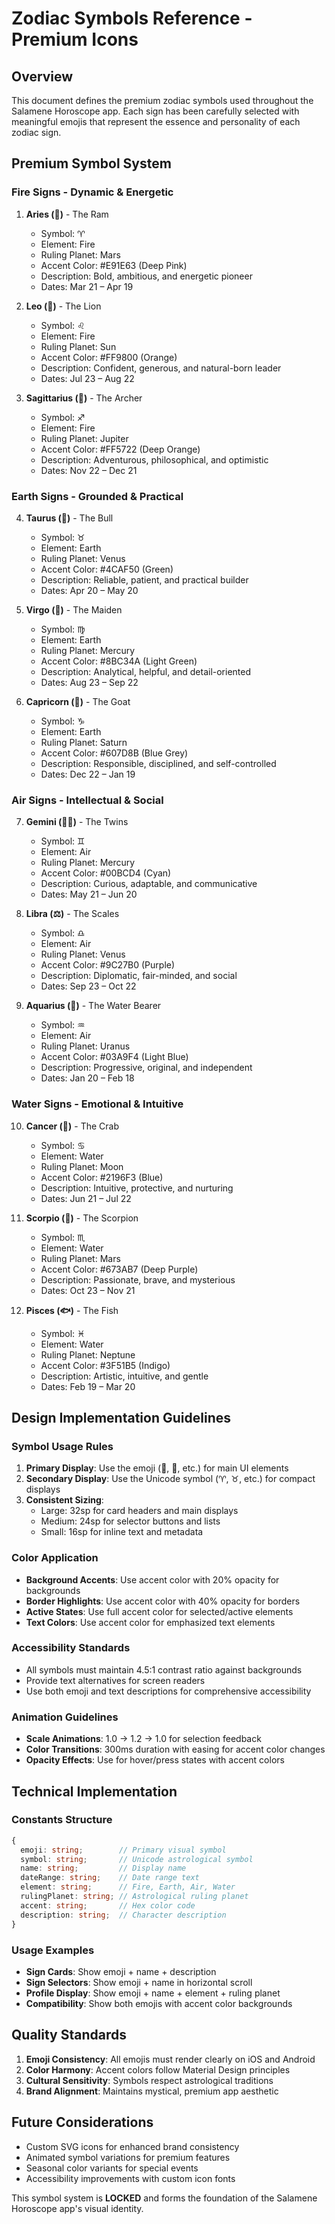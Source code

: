 # Zodiac Symbols Reference - Premium Icons

## Overview
This document defines the premium zodiac symbols used throughout the Salamene Horoscope app. Each sign has been carefully selected with meaningful emojis that represent the essence and personality of each zodiac sign.

## Premium Symbol System

### Fire Signs - Dynamic & Energetic
1. **Aries (🐏)** - The Ram
   - Symbol: ♈
   - Element: Fire
   - Ruling Planet: Mars
   - Accent Color: #E91E63 (Deep Pink)
   - Description: Bold, ambitious, and energetic pioneer
   - Dates: Mar 21 – Apr 19

2. **Leo (🦁)** - The Lion
   - Symbol: ♌
   - Element: Fire
   - Ruling Planet: Sun
   - Accent Color: #FF9800 (Orange)
   - Description: Confident, generous, and natural-born leader
   - Dates: Jul 23 – Aug 22

3. **Sagittarius (🏹)** - The Archer
   - Symbol: ♐
   - Element: Fire
   - Ruling Planet: Jupiter
   - Accent Color: #FF5722 (Deep Orange)
   - Description: Adventurous, philosophical, and optimistic
   - Dates: Nov 22 – Dec 21

### Earth Signs - Grounded & Practical
4. **Taurus (🐂)** - The Bull
   - Symbol: ♉
   - Element: Earth
   - Ruling Planet: Venus
   - Accent Color: #4CAF50 (Green)
   - Description: Reliable, patient, and practical builder
   - Dates: Apr 20 – May 20

5. **Virgo (👑)** - The Maiden
   - Symbol: ♍
   - Element: Earth
   - Ruling Planet: Mercury
   - Accent Color: #8BC34A (Light Green)
   - Description: Analytical, helpful, and detail-oriented
   - Dates: Aug 23 – Sep 22

6. **Capricorn (🐐)** - The Goat
   - Symbol: ♑
   - Element: Earth
   - Ruling Planet: Saturn
   - Accent Color: #607D8B (Blue Grey)
   - Description: Responsible, disciplined, and self-controlled
   - Dates: Dec 22 – Jan 19

### Air Signs - Intellectual & Social
7. **Gemini (👯‍♂️)** - The Twins
   - Symbol: ♊
   - Element: Air
   - Ruling Planet: Mercury
   - Accent Color: #00BCD4 (Cyan)
   - Description: Curious, adaptable, and communicative
   - Dates: May 21 – Jun 20

8. **Libra (⚖️)** - The Scales
   - Symbol: ♎
   - Element: Air
   - Ruling Planet: Venus
   - Accent Color: #9C27B0 (Purple)
   - Description: Diplomatic, fair-minded, and social
   - Dates: Sep 23 – Oct 22

9. **Aquarius (🏺)** - The Water Bearer
   - Symbol: ♒
   - Element: Air
   - Ruling Planet: Uranus
   - Accent Color: #03A9F4 (Light Blue)
   - Description: Progressive, original, and independent
   - Dates: Jan 20 – Feb 18

### Water Signs - Emotional & Intuitive
10. **Cancer (🦀)** - The Crab
    - Symbol: ♋
    - Element: Water
    - Ruling Planet: Moon
    - Accent Color: #2196F3 (Blue)
    - Description: Intuitive, protective, and nurturing
    - Dates: Jun 21 – Jul 22

11. **Scorpio (🦂)** - The Scorpion
    - Symbol: ♏
    - Element: Water
    - Ruling Planet: Mars
    - Accent Color: #673AB7 (Deep Purple)
    - Description: Passionate, brave, and mysterious
    - Dates: Oct 23 – Nov 21

12. **Pisces (🐟)** - The Fish
    - Symbol: ♓
    - Element: Water
    - Ruling Planet: Neptune
    - Accent Color: #3F51B5 (Indigo)
    - Description: Artistic, intuitive, and gentle
    - Dates: Feb 19 – Mar 20

## Design Implementation Guidelines

### Symbol Usage Rules
1. **Primary Display**: Use the emoji (🐏, 🐂, etc.) for main UI elements
2. **Secondary Display**: Use the Unicode symbol (♈, ♉, etc.) for compact displays
3. **Consistent Sizing**:
   - Large: 32sp for card headers and main displays
   - Medium: 24sp for selector buttons and lists
   - Small: 16sp for inline text and metadata

### Color Application
- **Background Accents**: Use accent color with 20% opacity for backgrounds
- **Border Highlights**: Use accent color with 40% opacity for borders
- **Active States**: Use full accent color for selected/active elements
- **Text Colors**: Use accent color for emphasized text elements

### Accessibility Standards
- All symbols must maintain 4.5:1 contrast ratio against backgrounds
- Provide text alternatives for screen readers
- Use both emoji and text descriptions for comprehensive accessibility

### Animation Guidelines
- **Scale Animations**: 1.0 → 1.2 → 1.0 for selection feedback
- **Color Transitions**: 300ms duration with easing for accent color changes
- **Opacity Effects**: Use for hover/press states with accent colors

## Technical Implementation

### Constants Structure
```typescript
{
  emoji: string;        // Primary visual symbol
  symbol: string;       // Unicode astrological symbol
  name: string;         // Display name
  dateRange: string;    // Date range text
  element: string;      // Fire, Earth, Air, Water
  rulingPlanet: string; // Astrological ruling planet
  accent: string;       // Hex color code
  description: string;  // Character description
}
```

### Usage Examples
- **Sign Cards**: Show emoji + name + description
- **Sign Selectors**: Show emoji + name in horizontal scroll
- **Profile Display**: Show emoji + name + element + ruling planet
- **Compatibility**: Show both emojis with accent color backgrounds

## Quality Standards
1. **Emoji Consistency**: All emojis must render clearly on iOS and Android
2. **Color Harmony**: Accent colors follow Material Design principles
3. **Cultural Sensitivity**: Symbols respect astrological traditions
4. **Brand Alignment**: Maintains mystical, premium app aesthetic

## Future Considerations
- Custom SVG icons for enhanced brand consistency
- Animated symbol variations for premium features
- Seasonal color variants for special events
- Accessibility improvements with custom icon fonts

This symbol system is **LOCKED** and forms the foundation of the Salamene Horoscope app's visual identity.